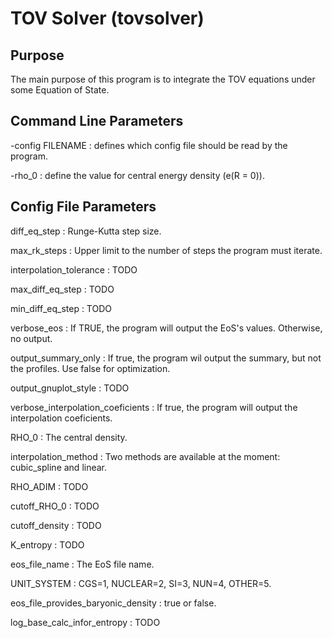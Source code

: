 TOV Solver (tovsolver)
==============

Purpose
--------------

The main purpose of this program is to integrate the TOV equations under
some Equation of State.

Command Line Parameters
-----------------------

-config FILENAME : defines which config file should be read by the program.

-rho_0 : define the value for central energy density (e(R = 0)).

Config File Parameters
-----------------------

diff_eq_step : Runge-Kutta step size.

max_rk_steps : Upper limit to the number of steps the program must iterate.

interpolation_tolerance : TODO

max_diff_eq_step : TODO

min_diff_eq_step : TODO

verbose_eos : If TRUE, the program will output the EoS's values. Otherwise, no output.

output_summary_only : If true, the program wil output the summary, but not the profiles. Use false for optimization.

output_gnuplot_style : TODO

verbose_interpolation_coeficients : If true, the program will output the interpolation coeficients.

RHO_0 : The central density.

interpolation_method : Two methods are available at the moment: cubic_spline and linear.

RHO_ADIM : TODO

cutoff_RHO_0 : TODO

cutoff_density : TODO

K_entropy : TODO

eos_file_name : The EoS file name.

UNIT_SYSTEM : CGS=1, NUCLEAR=2, SI=3, NUN=4, OTHER=5.

eos_file_provides_baryonic_density : true or false.

log_base_calc_infor_entropy : TODO

